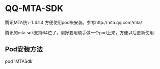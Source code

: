 QQ-MTA-SDK
==========

腾讯MTA统计1.4.1.4  方便使用pod来安装。参考http://mta.qq.com/mta/


腾讯的mta sdk支持64位了，刚好要用顺手做一个pod上来，方便以后更新使用.



## Pod安装方法

pod 'MTASdk'
